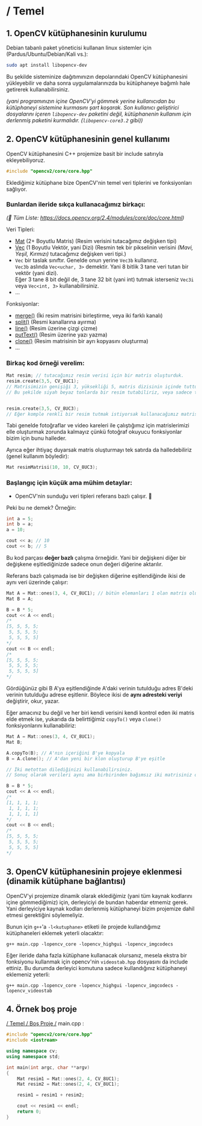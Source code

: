# / Temel
## 1. OpenCV kütüphanesinin kurulumu
Debian tabanlı paket yöneticisi kullanan linux sistemler için (Pardus/Ubuntu/Debian/Kali vs.):
```bash
sudo apt install libopencv-dev 
```
Bu şekilde sisteminize dağıtımınızın depolarındaki OpenCV kütüphanesini yükleyebilir ve daha sonra uygulamalarınızda bu kütüphaneye bağımlı hale getirerek kullanabilirsiniz. 

*(yani programınızın içine OpenCV'yi gömmek yerine kullanıcıdan bu kütüphaneyi sistemine kurmasını şart koşarak. Son kullanıcı geliştirici dosyalarını içeren `libopencv-dev` paketini değil, kütüphanenin kullanım için derlenmiş paketini kurmalıdır. (`libopencv-core3.2` gibi))*

## 2. OpenCV kütüphanesinin genel kullanımı
OpenCV kütüphanesini C++ projemize basit bir include satırıyla ekleyebiliyoruz.
```cpp
#include "opencv2/core/core.hpp"
```
Eklediğimiz kütüphane bize OpenCV'nin temel veri tiplerini ve fonksiyonları sağlıyor. 

### Bunlardan ileride sıkça kullanacağımız birkaçı:
*(📖 Tüm Liste: https://docs.opencv.org/2.4/modules/core/doc/core.html)*

Veri Tipleri:
- [Mat](https://docs.opencv.org/2.4/modules/core/doc/basic_structures.html#mat) (2+ Boyutlu Matris) (Resim verisini tutacağımız değişken tipi)
- [Vec](https://docs.opencv.org/2.4/modules/core/doc/basic_structures.html#vec) (1 Boyutlu Vektör, yani Dizi) (Resmin tek bir pikselinin verisini *(Mavi, Yeşil, Kırmızı)* tutacağımız değişken veri tipi.)
- `Vec` bir taslak sınıftır. Genelde onun yerine `Vec3b` kullanırız.<br>`Vec3b` aslında `Vec<uchar, 3>` demektir. Yani 8 bitlik 3 tane veri tutan bir vektör (yani dizi).<br>Eğer 3 tane 8 bit değil de, 3 tane 32 bit (yani int) tutmak isterseniz `Vec3i` veya `Vec<int, 3>` kullanabilirsiniz.
- ...

Fonksiyonlar:
- [merge()](https://docs.opencv.org/2.4/modules/core/doc/basic_structures.html#mat) (İki resim matrisini birleştirme, veya iki farklı kanalı)
- [split()](https://docs.opencv.org/2.4/modules/core/doc/basic_structures.html#vec) (Resmi kanallarına ayırma)
- [line()](https://docs.opencv.org/2.4/modules/core/doc/drawing_functions.html#line) (Resim üzerine çizgi çizme)
- [putText()](https://docs.opencv.org/2.4/modules/core/doc/drawing_functions.html#puttext) (Resim üzerine yazı yazma)
- [clone()](https://docs.opencv.org/2.4/modules/core/doc/basic_structures.html#mat-clone) (Resim matrisinin bir ayrı kopyasını oluşturma)
- ...

### Birkaç kod örneği verelim:
```cpp
Mat resim; // tutacağımız resim verisi için bir matris oluşturduk.
resim.create(3,5, CV_8UC1);
// Matrisimizin genişiği 3, yüksekliği 5, matris dizisinin içinde tuttuğu verinin tipi ise işaretsiz 8 bitlik veri (8U), kanal sayısının da 1 kanal olduğunu(C1) belirttik.
// Bu şekilde siyah beyaz tonlarda bir resim tutabiliriz, veya sadece tek bir kanal(örneğin kırmızı) renklere sahip bir resim tutabiliriz.


resim.create(3,5, CV_8UC3);
// Eğer komple renkli bir resim tutmak istiyorsak kullanacağımız matrisin piksel verisi CV_8UC3 olmalı. ( yani 8 bitlik 3 kanal (B,G,R) )
```
Tabi genelde fotoğraflar ve video kareleri ile çalıştığımız için matrislerimizi elle oluşturmak zorunda kalmayız çünkü fotoğraf okuyucu fonksiyonlar bizim için bunu halleder.                  

Ayrıca eğer ihtiyaç duyarsak matris oluşturmayı tek satırda da halledebiliriz (genel kullanım böyledir):
```cpp                                       
Mat resimMatrisi(10, 10, CV_8UC3);
```

### Başlangıç için küçük ama mühim detaylar:
- OpenCV'nin sunduğu veri tipleri referans bazlı çalışır. 
🤔

Peki bu ne demek? Örneğin:
```cpp
int a = 5;
int b = a;
a = 10;

cout << a; // 10
cout << b; // 5
```
Bu kod parçası **değer bazlı** çalışma örneğidir. Yani bir değişkeni diğer bir değişkene eşitlediğinizde sadece onun değeri diğerine aktarılır.

Referans bazlı çalışmada ise bir değişken diğerine eşitlendiğinde ikisi de aynı veri üzerinde çalışır:
```cpp
Mat A = Mat::ones(3, 4, CV_8UC1); // bütün elemanları 1 olan matris oluşturur
Mat B = A;

B = B * 5;
cout << A << endl;
/*
[5, 5, 5, 5;
 5, 5, 5, 5;
 5, 5, 5, 5]
*/
cout << B << endl;
/*
[5, 5, 5, 5;
 5, 5, 5, 5;
 5, 5, 5, 5]
*/
```
Gördüğünüz gibi B A'ya eşitlendiğinde A'daki verinin tutulduğu adres B'deki verinin tutulduğu adrese eşitlenir. Böylece ikisi de **aynı adresteki veriyi** değiştirir, okur, yazar.

Eğer amacınız bu değil ve her biri kendi verisini kendi kontrol eden iki matris elde etmek ise, yukarıda da belirttiğimiz `copyTo()` veya `clone()` fonksiyonlarını kullanabiliriz:
```cpp
Mat A = Mat::ones(3, 4, CV_8UC1);
Mat B;

A.copyTo(B); // A'nın içeriğini B'ye kopyala
B = A.clone(); // A'dan yeni bir klon oluşturup B'ye eşitle

// İki metottan dilediğinizi kullanabilirsiniz.
// Sonuç olarak verileri aynı ama birbirinden bağımsız iki matrisiniz olur.

B = B * 5;
cout << A << endl;
/*
[1, 1, 1, 1;
 1, 1, 1, 1;
 1, 1, 1, 1]
*/
cout << B << endl;
/*
[5, 5, 5, 5;
 5, 5, 5, 5;
 5, 5, 5, 5]
*/
```

## 3. OpenCV kütüphanesinin projeye eklenmesi (dinamik kütüphane bağlantısı)
OpenCV'yi projemize dinamik olarak eklediğimiz (yani tüm kaynak kodlarını içine gömmediğimiz) için, derleyiciyi de bundan haberdar etmemiz gerek. Yani derleyiciye kaynak kodları derlenmiş kütüphaneyi bizim projemize dahil etmesi gerektiğini söylemeliyiz.

Bunun için `g++`'a `-l<kutuphane>` etiketi ile projede kullandığımız kütüphaneleri eklemek yeterli olacaktır:
```
g++ main.cpp -lopencv_core -lopencv_highgui -lopencv_imgcodecs
```

Eğer ileride daha fazla kütüphane kullanacak olursanız, mesela ekstra bir fonksiyonu kullanmak için opencv'nin `videostab.hpp` dosyasını da include ettiniz. Bu durumda derleyici komutuna sadece kullandığınız kütüphaneyi eklemeniz yeterli:
```
g++ main.cpp -lopencv_core -lopencv_highgui -lopencv_imgcodecs -lopencv_videostab
```

## 4. Örnek boş proje
[/ Temel / Boş Proje /](https://github.com/eminfedar/opencv-ornekler/tree/master/Temel/Bo%C5%9F%20Proje) main.cpp :
```cpp
#include "opencv2/core/core.hpp"
#include <iostream>

using namespace cv;
using namespace std;

int main(int argc, char **argv)
{
    Mat resim1 = Mat::ones(2, 4, CV_8UC1);
    Mat resim2 = Mat::ones(2, 4, CV_8UC1);

    resim1 = resim1 + resim2;

    cout << resim1 << endl;
    return 0;
}
```
